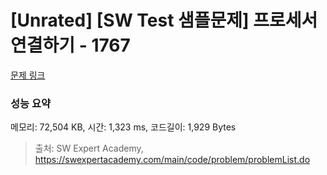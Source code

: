 # [Unrated] [SW Test 샘플문제] 프로세서 연결하기 - 1767 

[문제 링크](https://swexpertacademy.com/main/code/problem/problemDetail.do?contestProbId=AV4suNtaXFEDFAUf) 

### 성능 요약

메모리: 72,504 KB, 시간: 1,323 ms, 코드길이: 1,929 Bytes



> 출처: SW Expert Academy, https://swexpertacademy.com/main/code/problem/problemList.do